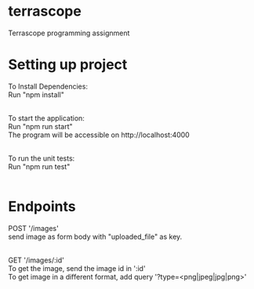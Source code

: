 # terrascope

Terrascope programming assignment

# Setting up project

To Install Dependencies: <br/>
Run "npm install" <br/><br/>

To start the application: <br/>
Run "npm run start" <br/>
The program will be accessible on http://localhost:4000<br/><br/>

To run the unit tests: <br/>
Run "npm run test"<br/><br/>


# Endpoints
POST '/images' <br/>
send image as form body with "uploaded_file" as key.<br/><br/>

GET '/images/:id'<br/>
To get the image, send the image id in ':id'<br/>
To get image in a different format, add query '?type=<png|jpeg|jpg|png>'<br/><br/>